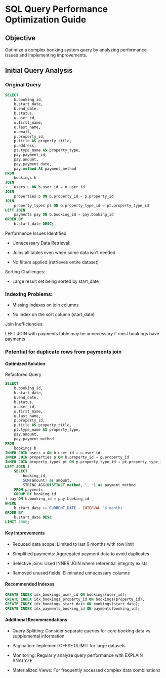 # SQL Query Performance Optimization Guide

## Objective
Optimize a complex booking system query by analyzing performance issues and implementing improvements.

## Initial Query Analysis

### Original Query
```sql
SELECT 
    b.booking_id,
    b.start_date,
    b.end_date,
    b.status,
    u.user_id,
    u.first_name,
    u.last_name,
    u.email,
    p.property_id,
    p.title AS property_title,
    p.address,
    pt.type_name AS property_type,
    pay.payment_id,
    pay.amount,
    pay.payment_date,
    pay.method AS payment_method
FROM 
    bookings b
JOIN 
    users u ON b.user_id = u.user_id
JOIN 
    properties p ON b.property_id = p.property_id
JOIN 
    property_types pt ON p.property_type_id = pt.property_type_id
LEFT JOIN 
    payments pay ON b.booking_id = pay.booking_id
ORDER BY 
    b.start_date DESC;
```
Performance Issues Identified

- Unnecessary Data Retrieval:

- Joins all tables even when some data isn't needed

- No filters applied (retrieves entire dataset)

Sorting Challenges:

- Large result set being sorted by start_date

### Indexing Problems:

- Missing indexes on join columns

- No index on the sort column (start_date)

Join Inefficiencies:

LEFT JOIN with payments table may be unnecessary if most bookings have payments

### Potential for duplicate rows from payments join

#### Optimized Solution
Refactored Query
```sql
SELECT 
    b.booking_id,
    b.start_date,
    b.end_date,
    b.status,
    u.user_id,
    u.first_name,
    u.last_name,
    p.property_id,
    p.title AS property_title,
    pt.type_name AS property_type,
    pay.amount,
    pay.payment_method
FROM 
    bookings b
INNER JOIN users u ON b.user_id = u.user_id
INNER JOIN properties p ON b.property_id = p.property_id
INNER JOIN property_types pt ON p.property_type_id = pt.property_type_id
LEFT JOIN (
    SELECT 
        booking_id, 
        SUM(amount) as amount,
        STRING_AGG(DISTINCT method, ', ') as payment_method
    FROM payments
    GROUP BY booking_id
) pay ON b.booking_id = pay.booking_id
WHERE 
    b.start_date >= CURRENT_DATE - INTERVAL '6 months'
ORDER BY 
    b.start_date DESC
LIMIT 1000;
```
#### Key Improvements
- Reduced data scope: Limited to last 6 months with row limit

- Simplified payments: Aggregated payment data to avoid duplicates

- Selective joins: Used INNER JOIN where referential integrity exists

- Removed unused fields: Eliminated unnecessary columns

#### Recommended Indexes
```sql
CREATE INDEX idx_bookings_user_id ON bookings(user_id);
CREATE INDEX idx_bookings_property_id ON bookings(property_id);
CREATE INDEX idx_bookings_start_date ON bookings(start_date);
CREATE INDEX idx_payments_booking_id ON payments(booking_id);
```
#### Additional Recommendations
- Query Splitting: Consider separate queries for core booking data vs. supplemental information

- Pagination: Implement OFFSET/LIMIT for large datasets

- Monitoring: Regularly analyze query performance with EXPLAIN ANALYZE

- Materialized Views: For frequently accessed complex data combinations